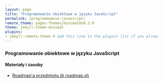 ```yaml
---
layout: page
title: "Programowanie obiektowe w języku JavaScript"
permalink: /programowanie-javascript/
remote_theme: pages-themes/minimal@v0.2.0
theme: jekyll-theme-minimal
plugins:
- jekyll-remote-theme # add this line to the plugins list if you already have one
---
```


### Programowanie obiektowe w języku JavaScript

#### Materiały i zasoby

- [Roadmap'a przedmiotu @ roadmap.sh](https://roadmap.sh/r?id=65d086cccba7f7159fcdfcc3)
